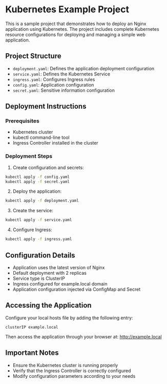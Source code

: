 # Kubernetes Example Project

This is a sample project that demonstrates how to deploy an Nginx application using Kubernetes. The project includes complete Kubernetes resource configurations for deploying and managing a simple web application.

## Project Structure

- `deployment.yaml`: Defines the application deployment configuration
- `service.yaml`: Defines the Kubernetes Service
- `ingress.yaml`: Configures Ingress rules
- `config.yaml`: Application configuration
- `secret.yaml`: Sensitive information configuration

## Deployment Instructions

### Prerequisites

- Kubernetes cluster
- kubectl command-line tool
- Ingress Controller installed in the cluster

### Deployment Steps

1. Create configuration and secrets:
```bash
kubectl apply -f config.yaml
kubectl apply -f secret.yaml
```

2. Deploy the application:
```bash
kubectl apply -f deployment.yaml
```

3. Create the service:
```bash
kubectl apply -f service.yaml
```

4. Configure Ingress:
```bash
kubectl apply -f ingress.yaml
```

## Configuration Details

- Application uses the latest version of Nginx
- Default deployment with 2 replicas
- Service type is ClusterIP
- Ingress configured for example.local domain
- Application configuration injected via ConfigMap and Secret

## Accessing the Application

Configure your local hosts file by adding the following entry:
```
clusterIP example.local
```

Then access the application through your browser at: http://example.local

## Important Notes

- Ensure the Kubernetes cluster is running properly
- Verify that the Ingress Controller is correctly configured
- Modify configuration parameters according to your needs 